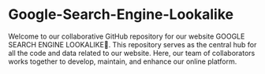 # Google-Search-Engine-Lookalike
Welcome to our collaborative GitHub repository for our website GOOGLE SEARCH ENGINE LOOKALIKE🚀.  This repository serves as the central hub for all the code and data related to our website. Here, our team of collaborators works together to develop, maintain, and enhance our online platform.
